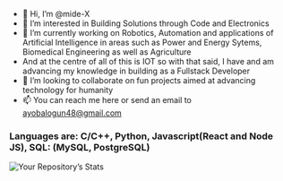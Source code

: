 - 👋 Hi, I’m @mide-X
- 👀 I’m interested in Building Solutions through Code and Electronics
- 🌱 I’m currently working on Robotics, Automation and applications of Artificial Intelligence in areas such as Power and Energy Sytems, Biomedical Engineering as well as Agriculture
- And at the centre of all of this is IOT so with that said, I have and am advancing my knowledge in building as a Fullstack Developer
- 💞️ I’m looking to collaborate on fun projects aimed at advancing technology for humanity
- 📫 You can reach me here or send an email to ayobalogun48@gmail.com
<!--- The Thanos of Code because: 'Data Structures and Algorithms', 'Data Science', 'Electronics', 'Web Development', 'Cloud Computing and Server Management' and 'Cyber Security'
--->
<h3> Languages are: C/C++, Python, Javascript(React and Node JS), SQL: (MySQL, PostgreSQL) </h3>

![Your Repository’s Stats](https://github-readme-stats.vercel.app/api?username=mide-X&show_icons=true)

<!---
mide-X/mide-X is a ✨ special ✨ repository because its `README.md` (this file) appears on your GitHub profile.
You can click the Preview link to take a look at your changes.
--->
